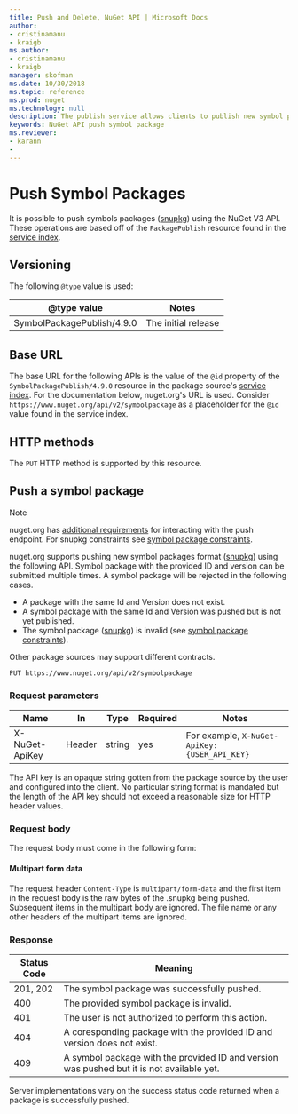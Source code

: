 ```yaml
---
title: Push and Delete, NuGet API | Microsoft Docs
author:
- cristinamanu
- kraigb
ms.author:
- cristinamanu
- kraigb
manager: skofman
ms.date: 10/30/2018
ms.topic: reference
ms.prod: nuget
ms.technology: null
description: The publish service allows clients to publish new symbol packages.
keywords: NuGet API push symbol package
ms.reviewer:
- karann
- 
---
```


# Push Symbol Packages

It is possible to push symbols packages ([snupkg](../create-packages/Symbol-Packages-V2.md)) using the NuGet V3 API.
These operations are based off of the `PackagePublish` resource found in the [service index](service-index.md).

## Versioning

The following `@type` value is used:

@type value          | Notes
-------------------- | -----
SymbolPackagePublish/4.9.0 | The initial release

## Base URL

The base URL for the following APIs is the value of the `@id` property of the `SymbolPackagePublish/4.9.0` resource in the
package source's [service index](service-index.md). For the documentation below, nuget.org's URL is used. Consider 
`https://www.nuget.org/api/v2/symbolpackage` as a placeholder for the `@id` value found in the service index.


## HTTP methods

The `PUT` HTTP method is supported by this resource. 

## Push a symbol package

> [!Note]
> nuget.org has [additional requirements](NuGet-Protocols.md) for interacting with the push endpoint. For snupkg constraints see [symbol package constraints](../create-packages/Symbol-Packages-V2.md).

nuget.org supports pushing new symbol packages format ([snupkg](../create-packages/Symbol-Packages-V2.md)) using the following API. Symbol package with the provided ID and version
can be submitted multiple times. A symbol package will be rejected in the following cases.
- A package with the same Id and Version does not exist.
- A symbol package with the same Id and Version was pushed but is not yet published.
- The symbol package ([snupkg](../create-packages/Symbol-Packages-V2.md)) is invalid (see [symbol package constraints](../create-packages/Symbol-Packages-V2.md)).

Other package sources may support different contracts.

    PUT https://www.nuget.org/api/v2/symbolpackage

### Request parameters

Name           | In     | Type   | Required | Notes
-------------- | ------ | ------ | -------- | -----
X-NuGet-ApiKey | Header | string | yes      | For example, `X-NuGet-ApiKey: {USER_API_KEY}`

The API key is an opaque string gotten from the package source by the user and configured into the client. No
particular string format is mandated but the length of the API key should not exceed a reasonable size for HTTP header
values.

### Request body

The request body must come in the following form:

#### Multipart form data

The request header `Content-Type` is `multipart/form-data` and the first item in the request body is the raw bytes of
the .snupkg being pushed. Subsequent items in the multipart body are ignored. The file name or any other headers of the
multipart items are ignored.

### Response

Status Code | Meaning
----------- | -------
201, 202    | The symbol package was successfully pushed.
400         | The provided symbol package is invalid.
401         | The user is not authorized to perform this action.
404         | A coresponding package with the provided ID and version does not exist.
409         | A symbol package with the provided ID and version was pushed but it is not available yet.

Server implementations vary on the success status code returned when a package is successfully pushed.
